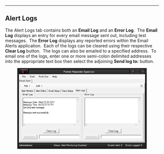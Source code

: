   ----------------
  **Alert Logs**
  ----------------

The Alert Logs tab contains both an **Email Log** and an **Error Log**. 
The **Email Log** displays an entry for every email message sent out,
including test messages.  The **Error Log** displays any reported errors
within the Email Alerts application.  Each of the logs can be cleared
using their respective **Clear Log** button.  The logs can also be
emailed to a specified address.  To email one of the logs, enter one or
more semi-colon delimited addresses into the appropriate text box then
select the adjoining **Send log to:** button.

<figure><img src=".gitbook/assets/Alert%20Logs/image001.png" alt=""><figcaption></figcaption></figure>
